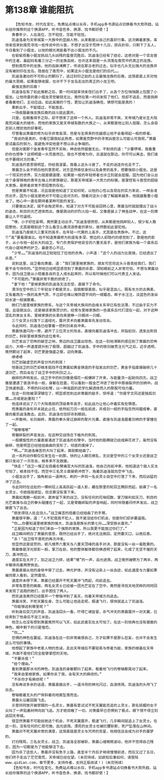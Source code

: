# 第138章 谁能阻抗
        【告知书友，时代在变化，免费站点难以长存，手机app多书源站点切换看书大势所趋，站长给你推荐的这个换源APP，听书音色多、换源、找书都好使！】
       青春年少，人在高位，怎不轻狂，怎能不轻狂。
       凯迪洛身为天帝城某一大族中的显赫人物，从来都是以自己的喜好行事。这次瞒着家族，率领亲信来到南荒寻找一些传说中的斗兽，不想才出没于荒林十几日，损兵折将，只剩下了五人，今日看到了小倔龙，以他的眼光焉能看不出小倔龙的不凡。
       在偷偷观看小倔龙挑战几头凶残的蛮兽完胜后，凯迪洛已经有了结论，这绝对是一个亚龙兽中的王者，最起码有着三分之一的龙族血统，也许这本就是一头流落在南荒中的真正的龙族。
       想到南荒中的龙族，他的血脉沸腾了，传说在那古老的过去，似乎也几头无比强大的龙族并没有被封印在龙岛，隐居在了南荒中，如果这头小倔龙是他们的后代……
       凯迪洛激动的不可抑止的颤抖了，逃过封印之劫的上古最强龙族的后裔，这简直是上天对他的最大恩赐，如果能够收服，也许不下于龙岛走出的真正的小龙王吧。
       最强龙族的后裔！
       凯迪洛在有了如此推断之后，第一时间就率领亲信们出手了，从各个方位悄悄跟上包围了小倔龙。让他欣喜的是小倔龙灵觉敏锐无比，竟然在第一时间发现了他们，但却不逃走，而是挑衅者看着他们，主动应战。如此高傲的个性，更加让凯迪洛确信，猜想可能是真的！
       果断出手，不能错过，不能放走。
       一场收服最强龙族后裔的战斗就此展开。
       只是，在眼看得手之际，却不想来了这样一个外人。凯迪洛非常不爽，天帝城乃是长生大陆南荒间最大的城市，而他的家族又是天帝城有数的大族之一，从来都是他让别人屈服，怎么会容忍别人搅扰他的好事呢。
       尽管看出萧晨的修为似乎非常高深，但是与生俱来的优越感让他不会看得起一般的修者。
       “我说的是真的，你看它跟我如此熟悉，如果是荒野中的寻常凶兽怎么可能认可我呢。”萧晨尝试最后的努力，能避免冲突他是不想以杀止争端的。
       但是对面那个金发青年显然不买帐，神态依然倨傲无比，不耐烦的道：“少要啰嗦，我看重的你也想争？这明明是一头荒兽而已。我也不想难为你，古道就在那边，你尽可以离去，我们谁也不要碍对方的事。”
       凯迪洛的意思很明显，你给我滚蛋，我看上这头斗兽了，不走的话连你也走不了。
       萧晨怎么会不明白他的意思呢，对方显然倚仗身份以及身旁的高手，想要强掠小倔龙。这是一个现实的世界，实力就是硬道理，如果是一般的年轻修者也许立刻就会屈服。因为他们会认出这个身穿锦袍的青年左袖上的家族徽记，那是天帝城某一大势力的标徽，是掌控有斗兽宫的超级大家族，是修者非常不愿招惹的存在。
       但是萧晨不知道，况且就是他知道了又如何呢，以他的心性以及现在的实力来说，一样会凌厉出手，因为小倔龙是绝对不可能让给对方的，随着对这头小兽了解越来越多，他就越看重小倔龙了。他心中一直在期待着某种可能的发生。
       只要做出决定，就不会拖泥带水，知道了对方不可能会回转心意，萧晨当时就就摆出了战斗的姿态，刺目的光芒透体而出，像是跳动的炽烈火焰一般，又像是披上了神圣战甲，在这一刻萧晨让人不可逼视。
       “嘿，小子好狂妄啊，竟然要主动出手。”凯迪洛很愤怒，从来都是他挑衅别人，很少有人敢招惹他，尤其是眼前这个怎么看怎么像流浪修者的家伙，居然敢如此冒犯他。
       凯迪洛乃是蜕凡三重天的高手，在年轻一代算的上高手，尤其是在贵族中。不过，这个“高”要看跟谁比。他不知道萧晨修为到底有多深，旁边的人却隐约的感觉到了，那是他的影子，从小与他一起长大的战卫，专门负责保护他安全的六重天高手，是他们家族为每一个直系后代自小就培养的护卫，最是忠心不过。
       “少爷……”凯迪洛的战卫轻轻拉了拉他的衣角，小声道：“这个人的战力比我强，已经透出了杀意。”
       说到这里，战卫看向萧晨，道：“我们是里根家族的，朋友可否将这头斗兽卖给我们，我们是不会亏待你的。”显然他已经明显感觉到了萧晨的杀意，深知眼前之人非常可怕，不想与萧晨动手。因为战卫是从小陪着各自的主人成长起来的，所以有时候他们可以代表主人发话。
       “不可能的。”萧晨非常干脆的拒绝了。
       “拿下他！”里根家族的凯迪洛无法忍受，直接下了命令。
       漂浮在空中的三个年轻女子都是灵士，容貌都很美丽，似乎是混血儿，既有东方的古典美，又有着西方一族的高贵气质，不过却也难以掩饰眉宇间的一缕媚态，眸子水汪汪，淡蓝色的发丝如水波一般披散着。
       她们乃是里根家族的旁系，与这个天帝城大族间的血缘关系早已有些淡薄，不过由于实力不错，且容貌出众，还是被该家族赏识的，经常与里根家族的一些直系后代们混在一起，对于这种混乱的男女关系，里根家族的长辈向来是睁一只眼闭一只眼。
       三个女灵士扫落下三道绿光，展开灵术向着萧晨率先发动攻击。
       与此同时，凯迪洛已经擎着一把利剑亲自冲来。
       萧晨快速闪向一旁，避开了三位灵士的攻击，直接向着凯迪洛冲去，并指如剑，透发出刺目的剑芒，斜斩里根家族的这位青年。
       剑芒发出了恐怖的破空之响，旁边的战卫露出惊色，在这一刻他清晰的感应到了萧晨的恐怖战力，大喝一声速度提升到了极限，超越过了凯迪洛，手中的铁剑被贯注元气之后，近乎透明，竟然颤动了起来，剑芒更是强盛之极，迎向萧晨。
       哧哧哧
       剑芒划破虚空的声音分外的刺耳！
       但是战卫的剑芒却根本抵挡不住萧晨如黄金铸造的手指发出的剑芒，黄金手指直接破碎几十道剑芒，而后击在了战卫手中的利剑之上。
       崩碎的声响发出，战卫手中的利剑像是烟花一般爆碎了开来，与能量流一起射向四方。战卫像是遭遇了骇浪冲击一般，身躯在狂震，可以看到一股金芒冲进了他手中那崩裂开的剑柄中。战卫快速倒退，不停的抖动右臂，以一种高超的武学化解透体而入的那股可怕力量。
       在这一刻他被深深镇住了，明显感觉到远非萧晨的敌手，惊呼道：“你是宇文风还是独孤剑魔……亦或是赵重阳？”
       他连续说出了几个大陆南部的顶级青年高手，如此战力让他心中着实有些惧意。
       而萧晨的身形并未就此止住，依然如刀刃一般在前进，并成剑一般的手指忽然间握成拳，直接向着凯迪洛轰去。此刻，凯迪洛也恰好杀到眼前。
       一声轰响，长剑崩碎，萧晨的拳头穿过崩碎的那片光幕，直接与凯迪洛握着剑柄的手掌撞在了一起。
       “喀嚓喀嚓”
       骨骼碎裂的声音发出，在这种交战场合下格外的刺耳。
       一股螺旋性的力量直接涌进了凯迪洛的右臂中，当时他的胳膊就已经成麻花状了，虽然没有崩碎，但是明显已经扭扭曲曲的变形了，彻底的废掉了。
       “啊……”凯迪洛痛苦的大叫了起来，面部都扭曲了。
       这一系列动作都仅仅发生在一刹那，快的让人眼花缭乱，无论是空中的三个女灵士还是战卫都只发动了一次攻击，根本来不及救援。
       “快走！”战卫一推正在抱着右臂痛苦大叫的凯迪洛，他自己向前冲来，他知道这个敌人实太可怕了，根本挡不住。而空中三名灵士直接俯冲而下，拖着凯迪洛就向空中飞去。
       小倔龙出手了，独角射出一道神光，刷的一声将一名女灵士自空中打落了下来，而后凶猛的冲了过去。
       与此同时在远处的一棵树冠上高高跃起一道人影，藏在那里的轮回王腾跃而起，偷袭了一名女灵士，令她摇摇欲坠，但总算没有落下来。
       萧晨如鬼魅一般前冲，直奔留下来的战卫。没有任何的花哨招数，掌刀锋利如天刀，刺目的光芒直接与战卫的拳头碰撞在了一起，又是骨骼碎裂的声音响起，同时伴随着闷哼声发出，战卫被震飞了出去。
       “朋友得饶人处且饶人。”战卫痛苦的抱着已经扭曲了的手臂。
       萧晨很平静，道：“人不犯我我不犯人，我不是没给你们机会，但是你们却非要逼我。
       “你……你要知道里根家族的强大，凯迪洛是族长的第七孙……深受族长喜欢。”
       “正是因为知道了你们来自一个强势的家族，所以我更不能放过你们了。”
       战卫瞬间明白了萧晨的意思，既然已经出手了，绝对无法挽回，定然要灭口，以绝后患。
       “杀！”战卫悍不畏死的再次冲来。
       但显然这是徒劳的，蜕凡境界六重天与八重天顶峰的高手对决，那是没有一丝一毫胜算的。
       萧晨像是浮光掠影一般，掌刀在前，他的整体躯体都仿佛透明了起来，化成了无坚不摧的天刀，直冲而过。
       速度实在太开了，加之战卫力拼，结果“噗”的一声，血光迸溅，战卫竟然被劈为了两半，两半躯体向着两旁倒去。
       萧晨直接从他的身体中穿了过去，神光护体，并没有沾染上一丝血迹，如此速度与力量如果被同辈人看到，定然震惊。
       速度并未停下来，萧晨已经展开不死天翼冲飞而起，向前追去。
       非常有意思的画面，两名女灵士已经被一团光芒定在了空中，竟然是寻找天地灵粹的珂珂回来发现了逃跑的她们，出手困住了两人。
       而凯迪洛竟然已经展开一个卷轴冲到了高天，向着天帝城方向逃去。
       萧晨冷笑，不死天翼在身，怎么可能让他逃走呢，极速飞行，很快就追上了凯迪洛。
       “你能够逃到哪里呢？”
       听到身后突兀的声音，凯迪洛回头一看，吓得亡魂皆冒，杀气冲天的萧晨展开一对天翼，已经来到了他身后不足三米处。
       他怎么也没有想到萧晨竟然可以飞天，如此武者实在太可怕了。在这一刻他再也没有倨傲的神色，眼中剩下的只是惶恐。
       “你……”
       恐惧的神色在蔓延，凯迪洛在这一刻非常痛恨自己，方才如果不是那么狂妄，也许不会发生这么可怕的事情。
       他想起了家族中老辈人物的告诫，走出天帝城后不要轻易与修者为敌，家族的根基在天帝城，外面不是他们完全能够掌控的天地。
       “不要杀我！”
       “给个理由。”
       看到萧晨那冰冷的神色，凯迪洛的身躯颤抖了起来，载着他飞行的卷轴都晃动了起来。
       “我来自里根家族，如果你杀了我，会有天大的麻烦的。”
       “不杀你才有麻烦呢！”
       没有再说多余的话语，萧晨直接出手，一道冷冽的神光闪过，血浪喷溅，凯迪洛的头颅飞了出去。
       卷轴载着无头的尸体斜着向地面坠落而去。
       萧晨头沿着回路飞去。
       示意珂珂放开被禁锢的一名灵士，萧晨有意试试不死天翼能否追的上灵士，那名妩媚的女子尖叫了一声贴着树林向前飞逃。方才她目睹了一切，对萧晨早已恐惧到了极点，眼下恨不得立刻逃回天帝城。
       很显然萧晨不可能给她这个机会，不死天翼展开，极速飞行，几乎瞬间就追上了女灵士。在这一刻，没有任何的仁慈可施，血光迸溅，漂亮的女灵士也被拦腰斩断，死尸坠落在山林间。
       萧晨对不死天翼非常的满意，这简直就是灵士与咒师的克星，他相信这会成为对手的噩梦的。
       打扫残局，三名女灵士、战卫、凯迪洛全部被斩，萧晨心绪微微波动，他并不觉得自己残忍，因为一切都是为了他能够活下去。
       因为杀了这些人，萧晨并没有急于上路，直至半个月后才继续慢慢前进，而后又过了五日，他们终于走出了茫茫南荒，天帝城已经在望。(未完待续，如欲知后事如何，请登陆www.qidian.com，章节更多，支持作者，支持正版阅读！)（未完待续）
       【告知书友，时代在变化，免费站点难以长存，手机app多书源站点切换看书大势所趋，站长给你推荐的这个换源APP，听书音色多、换源、找书都好使！】